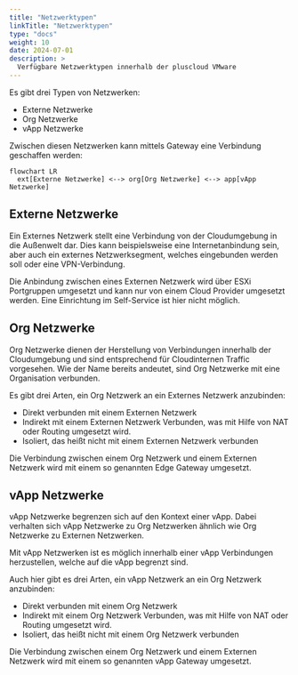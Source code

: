 ```yaml
---
title: "Netzwerktypen"
linkTitle: "Netzwerktypen"
type: "docs"
weight: 10
date: 2024-07-01
description: >
  Verfügbare Netzwerktypen innerhalb der pluscloud VMware
---
```


Es gibt drei Typen von Netzwerken:

* Externe Netzwerke
* Org Netzwerke
* vApp Netzwerke

Zwischen diesen Netzwerken kann mittels Gateway eine Verbindung geschaffen werden:

```mermaid
flowchart LR
  ext[Externe Netzwerke] <--> org[Org Netzwerke] <--> app[vApp Netzwerke]
```

## Externe Netzwerke

Ein Externes Netzwerk stellt eine Verbindung von der Cloudumgebung in die Außenwelt dar.
Dies kann beispielsweise eine Internetanbindung sein, aber auch ein externes Netzwerksegment, welches eingebunden werden soll oder eine VPN-Verbindung.

Die Anbindung zwischen eines Externen Netzwerk wird über ESXi Portgruppen umgesetzt und kann nur von einem Cloud Provider umgesetzt werden. Eine Einrichtung im Self-Service ist hier nicht möglich.

## Org Netzwerke

Org Netzwerke dienen der Herstellung von Verbindungen innerhalb der Cloudumgebung und sind entsprechend für Cloudinternen Traffic vorgesehen.
Wie der Name bereits andeutet, sind Org Netzwerke mit eine Organisation verbunden.

Es gibt drei Arten, ein Org Netzwerk an ein Externes Netzwerk anzubinden:

* Direkt verbunden mit einem Externen Netzwerk
* Indirekt mit einem Externen Netzwerk Verbunden, was mit Hilfe von NAT oder Routing umgesetzt wird.
* Isoliert, das heißt nicht mit einem Externen Netzwerk verbunden

Die Verbindung zwischen einem Org Netzwerk und einem Externen Netzwerk wird mit einem so genannten Edge Gateway umgesetzt.

## vApp Netzwerke

vApp Netzwerke begrenzen sich auf den Kontext einer vApp. Dabei verhalten sich vApp Netzwerke zu Org Netzwerken ähnlich wie Org Netzwerke zu Externen Netzwerken.

Mit vApp Netzwerken ist es möglich innerhalb einer vApp Verbindungen herzustellen, welche auf die vApp begrenzt sind.

Auch hier gibt es drei Arten, ein vApp Netzwerk an ein Org Netzwerk anzubinden:

* Direkt verbunden mit einem Org Netzwerk
* Indirekt mit einem Org Netzwerk Verbunden, was mit Hilfe von NAT oder Routing umgesetzt wird.
* Isoliert, das heißt nicht mit einem Org Netzwerk verbunden

Die Verbindung zwischen einem Org Netzwerk und einem Externen Netzwerk wird mit einem so genannten vApp Gateway umgesetzt.
